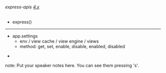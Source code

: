 ######  express-apis [4.x](https://github.com/visionmedia/expressjs.com/tree/gh-pages/4x/en/api)

+ express()

----------------
- app.settings
	+ env / view cache / view engine / views 
	+ method: get, set, enable, disable, enabled, disabled
+ 
note:
    Put your speaker notes here.
    You can see them pressing 's'.
